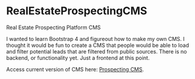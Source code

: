 # RealEstateProspectingCMS
Real Estate Prospecting Platform CMS


I wanted to learn Bootstrap 4 and figureout how to make my own CMS. I thought it would be fun to create a CMS that people would be able to load and filter potential leads that are filtered from public sources. There is no backend, or functionality yet. Just a frontend at this point.


<p>Access current version of CMS here: <a href="https://jcork4real.github.io/RealEstateProspectingCMS/" target="_blank">Prospecting CMS</a>.</p>
